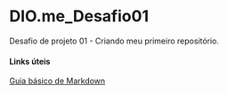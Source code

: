 # DIO.me_Desafio01
Desafio de projeto 01 -  Criando meu primeiro repositório.

#### Links úteis
[Guia básico de Markdown](https://www.google.com/search?q=mark+down&rlz=1C1EJFC_enBR860BR862&oq=mark+down&aqs=chrome..69i57j0i10i512j0i512j0i10i512l3j0i512j0i10i512l3.3808j0j7&sourceid=chrome&ie=UTF-8)
